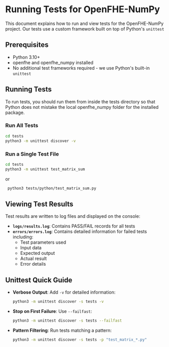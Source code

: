 # Running Tests for OpenFHE-NumPy

This document explains how to run and view tests for the OpenFHE-NumPy project.
Our tests use a custom framework built on top of Python's `unittest`

## Prerequisites

* Python 3.10+
* openfhe and openfhe_numpy installed
* No additional test frameworks required - we use Python's built-in `unittest`

## Running Tests

To run tests, you should run them from inside the tests directory so that Python does not mistake the local openfhe_numpy folder for the installed package.

### Run All Tests

```bash
cd tests
python3 -m unittest discover -v
```


### Run a Single Test File

```bash
cd tests
python3 -m unittest test_matrix_sum
```
or
```bash
 python3 tests/python/test_matrix_sum.py
```


## Viewing Test Results

Test results are written to log files and displayed on the console:

* **`logs/results.log`**: Contains PASS/FAIL records for all tests
* **`errors/errors.log`**: Contains detailed information for failed tests including:
  - Test parameters used
  - Input data
  - Expected output
  - Actual result
  - Error details

## Unittest Quick Guide

* **Verbose Output**: Add `-v` for detailed information:
  ```bash
  python3 -m unittest discover -s tests -v
  ```

* **Stop on First Failure**: Use `--failfast`:
  ```bash
  python3 -m unittest discover -s tests --failfast
  ```

* **Pattern Filtering**: Run tests matching a pattern:
  ```bash
  python3 -m unittest discover -s tests -p "test_matrix_*.py"
  ```

